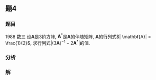 ## 题4
### 题目
1988 数三
设$\mathbf{A}$是3阶方阵, ${\mathbf{A}}^{*}$是$\mathbf{A}$的伴随矩阵, $\mathbf{A}$的行列式$| \mathbf{A}| = \frac{1}{2}$, 求行列式$| {( 3\mathbf{A}) }^{-1} - 2{\mathbf{A}}^{*} |$的值.

### 分析

### 解